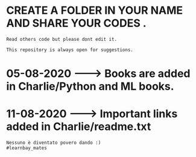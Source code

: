 # CREATE A FOLDER IN YOUR NAME AND SHARE YOUR CODES .

    Read others code but please dont edit it.

    This repository is always open for suggestions.

# 05-08-2020 ---> Books are added in Charlie/Python and ML books.

# 11-08-2020 ---> Important links added in Charlie/readme.txt

    Nessuno è diventato povero dando :)
    #learnbay_mates
     
